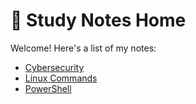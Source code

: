# 📘 Study Notes Home

Welcome! Here's a list of my notes:

- [Cybersecurity](/cybersecurity.md)
- [Linux Commands](/linux.md)
- [PowerShell](/powershell.md)